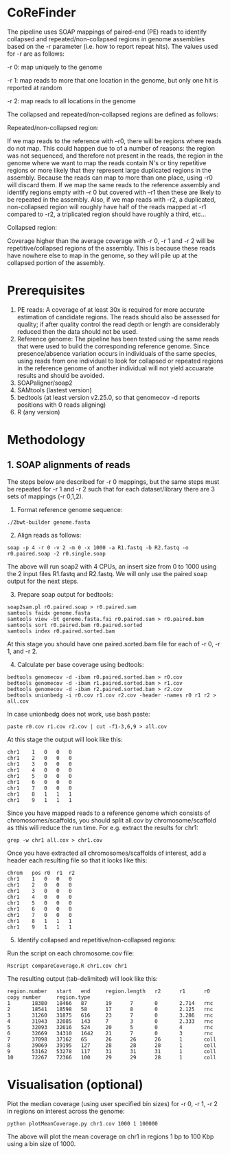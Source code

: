 # CoReFinder

The pipeline uses SOAP mappings of paired-end (PE) reads to identify collapsed and repeated/non-collapsed regions in genome assemblies based on the -r parameter (i.e. how  to  report repeat hits). The values used for -r are as follows:

-r 0: map uniquely to the genome

-r 1: map reads to more that one location in the genome, but only one hit is reported at random

-r 2: map reads to all locations in the genome

The collapsed and repeated/non-collapsed regions are defined as follows:

Repeated/non-collapsed region:

If we map reads to the reference with –r0, there will be regions where reads do not map. This could happen due to of a number of reasons: the region was not sequenced, and therefore not present in the reads, the region in the genome where we want to map the reads contain N's or tiny repetitive regions or more likely that they represent large duplicated regions in the assembly. Because the reads can map to more than one place, using -r0 will discard them. If we map the same reads to the reference assembly and identify regions empty with –r 0 but covered with –r1 then these are likely to be repeated in the assembly. Also, if we map reads with -r2, a duplicated, non-collapsed region will roughly have half of the reads mapped at -r1 compared to -r2, a triplicated region should have roughly a third, etc...

Collapsed region:

Coverage higher than the average coverage with -r 0, -r 1 and -r 2 will be repetitive/collapsed regions of the assembly. This is because these reads have nowhere else to map in the genome, so they will pile up at the collapsed portion of the assembly.

# Prerequisites

1. PE reads: A coverage of at least 30x is required for more accurate estimation of candidate regions. The reads should also be assessed for quality; if after quality control the read depth or length are considerably reduced then the data should not be used.
2. Reference genome: The pipeline has been tested using the same reads that were used to build the corresponding reference genome. Since presence/absence variation occurs in individuals of the same species, using reads from one individual to look for collapsed or repeated regions in the reference genome of another individual will not yield accuarate results and should be avoided.
3. SOAPaligner/soap2
4. SAMtools (lastest version)
5. bedtools (at least version v2.25.0, so that genomecov -d reports positions with 0 reads aligning)
6. R (any version)

# Methodology

## 1. SOAP alignments of reads

The steps below are described for -r 0 mappings, but the same steps must be repeated for -r 1 and -r 2 such that for each dataset/library there are 3 sets of mappings (-r 0,1,2).

1. Format reference genome sequence:

```
./2bwt-builder genome.fasta
```

2. Align reads as follows:

```
soap -p 4 -r 0 -v 2 -m 0 -x 1000 -a R1.fastq -b R2.fastq -o r0.paired.soap -2 r0.single.soap
```

The above will run soap2 with 4 CPUs, an insert size from 0 to 1000 using the 2 input files R1.fastq and R2.fastq. We will only use the paired soap output for the next steps.

3. Prepare soap output for bedtools:

```
soap2sam.pl r0.paired.soap > r0.paired.sam
samtools faidx genome.fasta
samtools view -bt genome.fasta.fai r0.paired.sam > r0.paired.bam
samtools sort r0.paired.bam r0.paired.sorted
samtools index r0.paired.sorted.bam
```

At this stage you should have one paired.sorted.bam file for each of -r 0, -r 1, and -r 2.

4. Calculate per base coverage using bedtools:

```
bedtools genomecov -d -ibam r0.paired.sorted.bam > r0.cov
bedtools genomecov -d -ibam r1.paired.sorted.bam > r1.cov
bedtools genomecov -d -ibam r2.paired.sorted.bam > r2.cov
bedtools unionbedg -i r0.cov r1.cov r2.cov -header -names r0 r1 r2 > all.cov
```

In case unionbedg does not work, use bash paste:

```
paste r0.cov r1.cov r2.cov | cut -f1-3,6,9 > all.cov
```

At this stage the output will look like this:

```
chr1	1	0	0	0
chr1	2	0	0	0
chr1	3	0	0	0
chr1	4	0	0	0
chr1	5	0	0	0
chr1	6	0	0	0
chr1	7	0	0	0
chr1	8	1	1	1
chr1	9	1	1	1
```

Since you have mapped reads to a reference genome which consists of chromosomes/scaffolds, you should split all.cov by chromosome/scaffold as tthis will reduce the run time. For e.g. extract the results for chr1:

```
grep -w chr1 all.cov > chr1.cov
```
 
Once you have extracted all chromosomes/scaffolds of interest, add a header each resulting file so that it looks like this:

```
chrom	pos	r0	r1	r2
chr1	1	0	0	0
chr1	2	0	0	0
chr1	3	0	0	0
chr1	4	0	0	0
chr1	5	0	0	0
chr1	6	0	0	0
chr1	7	0	0	0
chr1	8	1	1	1
chr1	9	1	1	1
```

5. Identify collapsed and repetitive/non-collapsed regions:

Run the script on each chromosome.cov file:

```
Rscript compareCoverage.R chr1.cov chr1
```

The resulting output (tab-delimited) will look like this:

```
region.number   start   end     region.length   r2      r1      r0      copy number     region.type
1       18380   18466   87      19      7       0       2.714   rnc
2       18541   18598   58      17      8       0       2.125   rnc
3       31260   31875   616     23      7       0       3.286   rnc
4       31943   32085   143     7       3       0       2.333   rnc
5       32093   32616   524     20      5       0       4       rnc
6       32669   34310   1642    21      7       0       3       rnc
7       37098   37162   65      26      26      26      1       coll
8       39069   39195   127     28      28      28      1       coll
9       53162   53278   117     31      31      31      1       coll
10      72267   72366   100     29      29      28      1       coll
```

# Visualisation (optional)

Plot the median coverage (using user specified bin sizes) for -r 0, -r 1, -r 2 in regions on interest across the genome:

```
python plotMeanCoverage.py chr1.cov 1000 1 100000
```

The above will plot the mean coverage on chr1 in regions 1 bp to 100 Kbp using a bin size of 1000.
